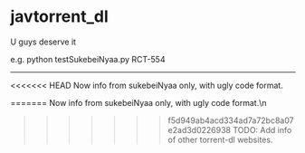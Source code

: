 javtorrent_dl
=============

U guys deserve it

e.g. 
python testSukebeiNyaa.py RCT-554

---------------------------

<<<<<<< HEAD
Now info from sukebeiNyaa only, with ugly code format.

=======
Now info from sukebeiNyaa only, with ugly code format.\n
>>>>>>> f5d949ab4acd334ad7a72bc8a07e2ad3d0226938
TODO: Add info of  other torrent-dl websites.

